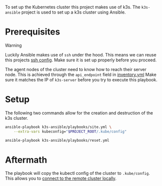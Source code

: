 To set up the Kubernetes cluster this project makes use of k3s.
The `k3s-ansible` project is used to set up a k3s cluster using Ansible.

# Prerequisites
> [!WARNING]
> Luckily Ansible makes use of `ssh` under the hood. This means we can reuse this
> projects [ssh config](../.ssh/config). Make sure it is set up properly before you proceed.

The agent nodes of the cluster need to know how to reach their server node.
This is achieved through the `api_endpoint` field in [inventory.yml](inventory.yml)
Make sure it matches the IP of `k3s-server` before you try to execute this playbook.

# Setup
The following two commands allow for the creation and destruction of the k3s cluster.
```bash
ansible-playbook k3s-ansible/playbooks/site.yml \
    --extra-vars kubeconfig="$PROJECT_ROOT/.kube/config"

ansible-playbook k3s-ansible/playbooks/reset.yml
```
# Aftermath
The playbook will copy the kubectl config of the cluster to `.kube/config`.
This allows you to [connect to the remote cluster locally](../README.md#forwarding-kubectl).

